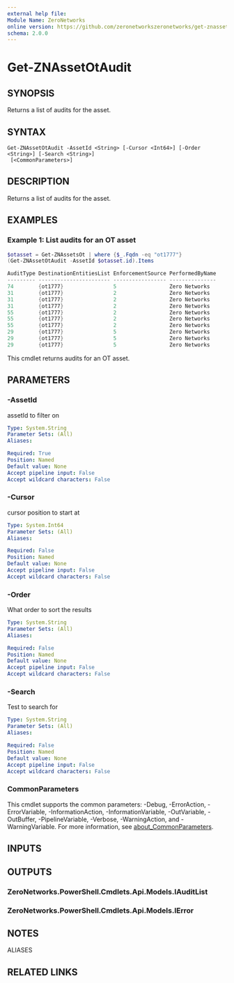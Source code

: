 ```yaml
---
external help file:
Module Name: ZeroNetworks
online version: https://github.com/zeronetworkszeronetworks/get-znassetotaudit
schema: 2.0.0
---
```


# Get-ZNAssetOtAudit

## SYNOPSIS
Returns a list of audits for the asset.

## SYNTAX

```
Get-ZNAssetOtAudit -AssetId <String> [-Cursor <Int64>] [-Order <String>] [-Search <String>]
 [<CommonParameters>]
```

## DESCRIPTION
Returns a list of audits for the asset.

## EXAMPLES

### Example 1: List audits for an OT asset
```powershell
$otasset = Get-ZNAssetsOt | where {$_.Fqdn -eq "ot1777"}
(Get-ZNAssetOtAudit -AssetId $otasset.id).Items

AuditType DestinationEntitiesList EnforcementSource PerformedByName
--------- ----------------------- ----------------- ---------------
74        {ot1777}                5                 Zero Networks
31        {ot1777}                2                 Zero Networks
31        {ot1777}                2                 Zero Networks
31        {ot1777}                2                 Zero Networks
55        {ot1777}                2                 Zero Networks
55        {ot1777}                2                 Zero Networks
55        {ot1777}                2                 Zero Networks
29        {ot1777}                5                 Zero Networks
29        {ot1777}                5                 Zero Networks
29        {ot1777}                5                 Zero Networks
```

This cmdlet returns audits for an OT asset.

## PARAMETERS

### -AssetId
assetId to filter on

```yaml
Type: System.String
Parameter Sets: (All)
Aliases:

Required: True
Position: Named
Default value: None
Accept pipeline input: False
Accept wildcard characters: False
```

### -Cursor
cursor position to start at

```yaml
Type: System.Int64
Parameter Sets: (All)
Aliases:

Required: False
Position: Named
Default value: None
Accept pipeline input: False
Accept wildcard characters: False
```

### -Order
What order to sort the results

```yaml
Type: System.String
Parameter Sets: (All)
Aliases:

Required: False
Position: Named
Default value: None
Accept pipeline input: False
Accept wildcard characters: False
```

### -Search
Test to search for

```yaml
Type: System.String
Parameter Sets: (All)
Aliases:

Required: False
Position: Named
Default value: None
Accept pipeline input: False
Accept wildcard characters: False
```

### CommonParameters
This cmdlet supports the common parameters: -Debug, -ErrorAction, -ErrorVariable, -InformationAction, -InformationVariable, -OutVariable, -OutBuffer, -PipelineVariable, -Verbose, -WarningAction, and -WarningVariable. For more information, see [about_CommonParameters](http://go.microsoft.com/fwlink/?LinkID=113216).

## INPUTS

## OUTPUTS

### ZeroNetworks.PowerShell.Cmdlets.Api.Models.IAuditList

### ZeroNetworks.PowerShell.Cmdlets.Api.Models.IError

## NOTES

ALIASES

## RELATED LINKS

